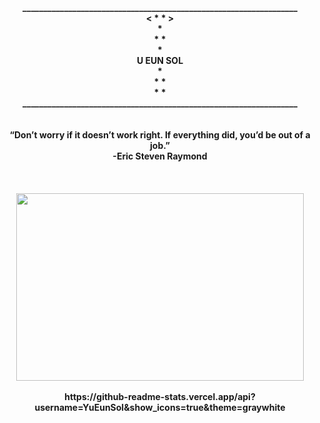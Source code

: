 
<p align="center">
  <b> __________________________________________________________________<br>
  <b><      *                                             *              ><br>
  <b>                                *                                  <br>
  <b>                 *                                             *   <br>
  <b>                                             *                     <br>
  <b> U EUN SOL </b><br>
  <b>                                   *                               <br>
  <b>       *                                                  *        <br>
  <b>                      *                         *                  <br>
  <b> __________________________________________________________________<br><br><br>
  <b>“Don’t worry if it doesn’t work right. If everything did, you’d be out of a job.”<br>
  <b>-Eric Steven Raymond<br><br><br><br>
  <img width="460" height="300" src= https://user-images.githubusercontent.com/66423580/99405968-b1050f80-2930-11eb-9b49-7e108e5bb1e4.png>
  <br><br>
  <b>https://github-readme-stats.vercel.app/api?username=YuEunSol&show_icons=true&theme=graywhite</b><br>
</p>





<!--
**YuEunsol/YuEunSol** is a ✨ _special_ ✨ repository because its `README.md` (this file) appears on your GitHub profile.

Here are some ideas to get you started:

- 🔭 I’m currently working on ...
- 🌱 I’m currently learning ...
- 👯 I’m looking to collaborate on ...
- 🤔 I’m looking for help with ...
- 💬 Ask me about ...
- 📫 How to reach me: ...
- 😄 Pronouns: ...
- ⚡ Fun fact: ...
-->
